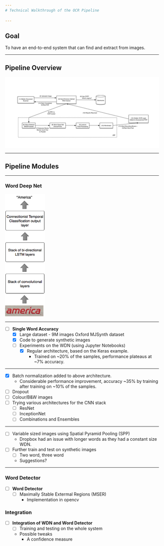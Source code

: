 ```yaml
---
# Technical Walkthrough of the OCR Pipeline

---
```

## Goal
To have an end-to-end system that can find and extract from images.

---
## Pipeline Overview
![Dropbox Pipeline image](pipeline.png)

---
## Pipeline Modules
---
### Word Deep Net  

<img src="wdn.png" alt="Drawing" style="width: auto; height: 400px"/>


---
- [ ] **Single Word Accuracy**
  - [x] Large dataset - 9M images Oxford MJSynth dataset
  - [x] Code to generate synthetic images
  - [ ] Experiments on the WDN (using Jupyter Notebooks)
    - [x] Regular architecture, based on the Keras example.
      - Trained on ~20% of the samples, performance plateaus at ~7% accuracy.

---

  - [x] Batch normalization added to above architecture.
    - Considerable performance improvement, accuracy ~35% by training after training on ~10% of the samples.
  - [ ] Dropout
  - [ ] Colour/B&W images
  - [ ] Trying various architectures for the CNN stack
    - [ ] ResNet
    - [ ] InceptionNet
    - [ ] Combinations and Ensembles

---

  - [ ] Variable sized images using Spatial Pyramid Pooling (SPP)
    - Dropbox had an issue with longer words as they had a constant size WDN.
  - [ ] Further train and test on synthetic images
    - [ ] Two word, three word
    - Suggestions?  

---
### Word Detector  

- [ ] **Word Detector**
  - [ ] Maximally Stable Extermal Regions (MSER)
    - Implementation in opencv  

### Integration

- [ ] **Integration of WDN and Word Detector**
  - [ ] Training and testing on the whole system
  - Possible tweaks
    - A confidence measure



